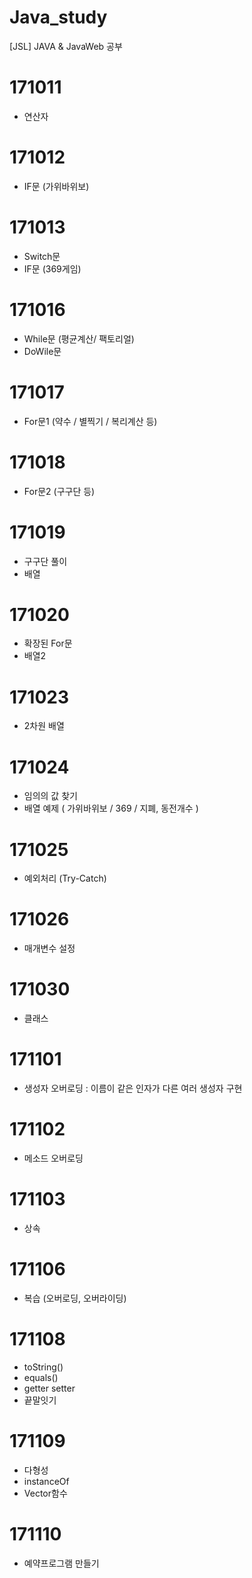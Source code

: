 # Java_study
[JSL] JAVA &amp; JavaWeb 공부

# 171011
- 연산자

# 171012
- IF문 (가위바위보)

# 171013
- Switch문
- IF문 (369게임)

# 171016
- While문 (평균계산/ 팩토리얼)
- DoWile문 

# 171017
- For문1 (약수 / 별찍기 / 복리계산 등)

# 171018
- For문2 (구구단 등)

# 171019
- 구구단 풀이
- 배열

# 171020
- 확장된 For문
- 배열2

# 171023
- 2차원 배열

# 171024
- 임의의 값 찾기
- 배열 예제 ( 가위바위보 / 369 / 지폐, 동전개수 )

# 171025
- 예외처리 (Try-Catch)

# 171026
- 매개변수 설정

# 171030
- 클래스

# 171101
- 생성자 오버로딩 : 이름이 같은 인자가 다른 여러 생성자 구현

# 171102
- 메소드 오버로딩

# 171103
- 상속 

# 171106
- 복습 (오버로딩, 오버라이딩)

# 171108
- toString()
- equals()
- getter setter
- 끝말잇기

# 171109
- 다형성
- instanceOf
- Vector함수

# 171110
- 예약프로그램 만들기